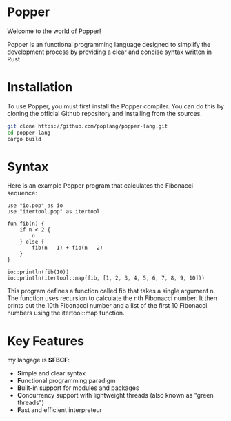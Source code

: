 # Popper
Welcome to the world of Popper!

Popper is an functional programming language designed to simplify the development process by providing a clear and concise syntax written in Rust

# Installation
To use Popper, you must first install the Popper compiler. You can do this by cloning the official Github repository and installing from the sources.

```bash
git clone https://github.com/poplang/popper-lang.git
cd popper-lang
cargo build
```
# Syntax
Here is an example Popper program that calculates the Fibonacci sequence:

```
use "io.pop" as io
use "itertool.pop" as itertool

fun fib(n) {
    if n < 2 {
        n
    } else {
        fib(n - 1) + fib(n - 2)
    }
}

io::println(fib(10))
io::println(itertool::map(fib, [1, 2, 3, 4, 5, 6, 7, 8, 9, 10]))
```
This program defines a function called fib that takes a single argument n. The function uses recursion to calculate the nth Fibonacci number. It then prints out the 10th Fibonacci number and a list of the first 10 Fibonacci numbers using the itertool::map function.

# Key Features
my langage is **SFBCF**: 
* **S**imple and clear syntax
* **F**unctional programming paradigm
* **B**uilt-in support for modules and packages
* **C**oncurrency support with lightweight threads (also known as "green threads")
* **F**ast and efficient interpreteur



